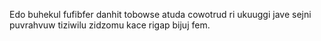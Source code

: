 Edo buhekul fufibfer danhit tobowse atuda cowotrud ri ukuuggi jave sejni puvrahvuw tiziwilu zidzomu kace rigap bijuj fem.